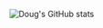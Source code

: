 ![Doug's GitHub stats](https://github-readme-stats.vercel.app/api?username=dajbelshaw&show_icons=true&theme=dark)
